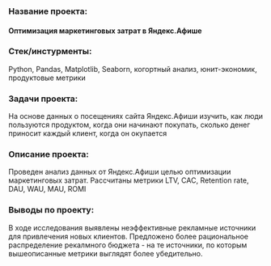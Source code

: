 ### Название проекта: 
#### Оптимизация маркетинговых затрат в Яндекс.Афише

### Стек/инстурменты:
Python, Pandas, Matplotlib, Seaborn, когортный анализ, юнит-экономик, продуктовые метрики

### Задачи проекта:
На основе данных о посещениях сайта Яндекс.Афиши изучить, как люди пользуются продуктом, когда они начинают покупать, сколько денег приносит каждый клиент, когда он окупается

### Описание проекта:
Проведен анализ данных от Яндекс.Афиши целью оптимизации маркетинговых затрат.
Рассчитаны метрики LTV, CAC, Retention rate, DAU, WAU, MAU, ROMI

### Выводы по проекту:
В ходе исследования выявлены неэффективные рекламные источники для привлечения новых клиентов. Предложено более рациональное распределение рекалмного бюджета - на те источники, по которым вышеописанные метрики выглядят более убедительно.
